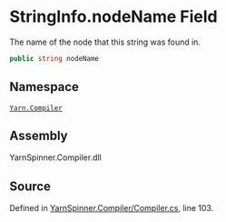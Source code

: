 <!-- This file was generated by a tool. Do not edit this file by hand. -->

# StringInfo.nodeName Field

The name of the node that this string was found in.


```csharp
public string nodeName
```



## Namespace
[`Yarn.Compiler`](/api/csharp/yarn.compiler/README.md)

## Assembly
YarnSpinner.Compiler.dll

## Source
Defined in [YarnSpinner.Compiler/Compiler.cs](https://github.com/YarnSpinnerTool/YarnSpinner//blob/develop/YarnSpinner.Compiler/Compiler.cs#L103), line 103.
